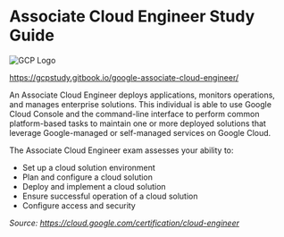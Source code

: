# Associate Cloud Engineer Study Guide

![GCP Logo](https://cloud.google.com/_static/c3460225a3/images/cloud/cloud-logo.svg)

https://gcpstudy.gitbook.io/google-associate-cloud-engineer/

An Associate Cloud Engineer deploys applications, monitors operations, and manages enterprise solutions. This individual is able to use Google Cloud Console and the command-line interface to perform common platform-based tasks to maintain one or more deployed solutions that leverage Google-managed or self-managed services on Google Cloud.

The Associate Cloud Engineer exam assesses your ability to:

* Set up a cloud solution environment
* Plan and configure a cloud solution
* Deploy and implement a cloud solution
* Ensure successful operation of a cloud solution
* Configure access and security

_Source: https://cloud.google.com/certification/cloud-engineer_